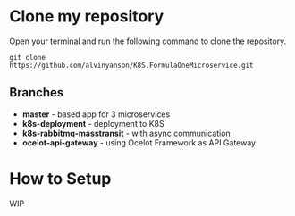 
# Clone my repository

Open your terminal and run the following command to clone the repository.

    git clone https://github.com/alvinyanson/K8S.FormulaOneMicroservice.git


## Branches

- **master** - based app for 3 microservices
- **k8s-deployment** - deployment to K8S
- **k8s-rabbitmq-masstransit** - with async communication
- **ocelot-api-gateway** - using Ocelot Framework as API Gateway




# How to Setup
WIP
